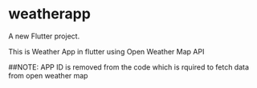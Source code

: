 # weatherapp

A new Flutter project.

This is Weather App in flutter using Open Weather Map API

##NOTE:
APP ID is removed from the code  which is rquired to fetch data from open weather map
